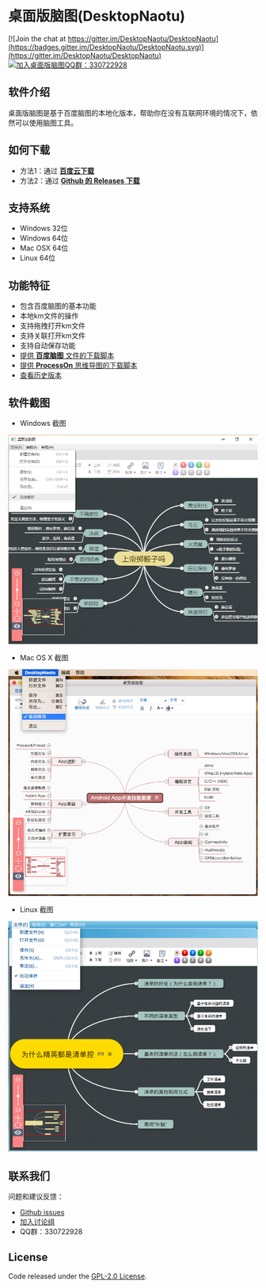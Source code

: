 # 桌面版脑图(DesktopNaotu)
[![Join the chat at https://gitter.im/DesktopNaotu/DesktopNaotu](https://badges.gitter.im/DesktopNaotu/DesktopNaotu.svg)](https://gitter.im/DesktopNaotu/DesktopNaotu)
[![加入桌面版脑图QQ群：330722928](https://pub.idqqimg.com/wpa/images/group.png)](https://shang.qq.com/wpa/qunwpa?idkey=cbd6fbc32adbe20c99c005bc559ec45bf3c9bfe581f9226ed14bd0951ae95739)

## 软件介绍

桌面版脑图是基于百度脑图的本地化版本，帮助你在没有互联网环境的情况下，依然可以使用脑图工具。


## 如何下载
- 方法1：通过 [**百度云下载**](http://pan.baidu.com/s/1jHNBL7C)
- 方法2：通过 [**Github 的 Releases 下载**](https://github.com/NaoTu/DesktopNaotu/releases)


## 支持系统
- Windows 32位
- Windows 64位
- Mac OSX 64位
- Linux 64位


## 功能特征
- 包含百度脑图的基本功能
- 本地km文件的操作
- 支持拖拽打开km文件
- 支持关联打开km文件
- 支持自动保存功能
- [提供 **百度脑图** 文件的下载脚本](doc/Help.md)
- [提供 **ProcessOn** 思维导图的下载脚本](doc/Help.md)
- [查看历史版本](doc/History.md)


## 软件截图
- Windows 截图

![Windows](screenshot/Windows.png)

- Mac OS X 截图

![OS X](screenshot/OSX.png)

- Linux 截图

![Linux](screenshot/Linux.png)


## 联系我们
问题和建议反馈：

- [Github issues](https://github.com/NaoTu/DesktopNaotu/issues)
- [加入讨论组](https://gitter.im/DesktopNaotu/DesktopNaotu)
- QQ群：330722928


## License
Code released under the [GPL-2.0 License](LICENSE).

